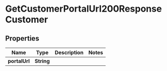 

# GetCustomerPortalUrl200ResponseCustomer


## Properties

| Name | Type | Description | Notes |
|------------ | ------------- | ------------- | -------------|
|**portalUrl** | **String** |  |  |




